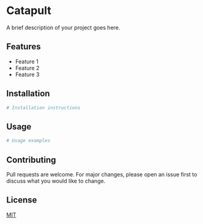 # Catapult

A brief description of your project goes here.

## Features

- Feature 1
- Feature 2
- Feature 3

## Installation

```bash
# Installation instructions
```

## Usage

```bash
# Usage examples
```

## Contributing

Pull requests are welcome. For major changes, please open an issue first to discuss what you would like to change.

## License

[MIT](https://choosealicense.com/licenses/mit/)